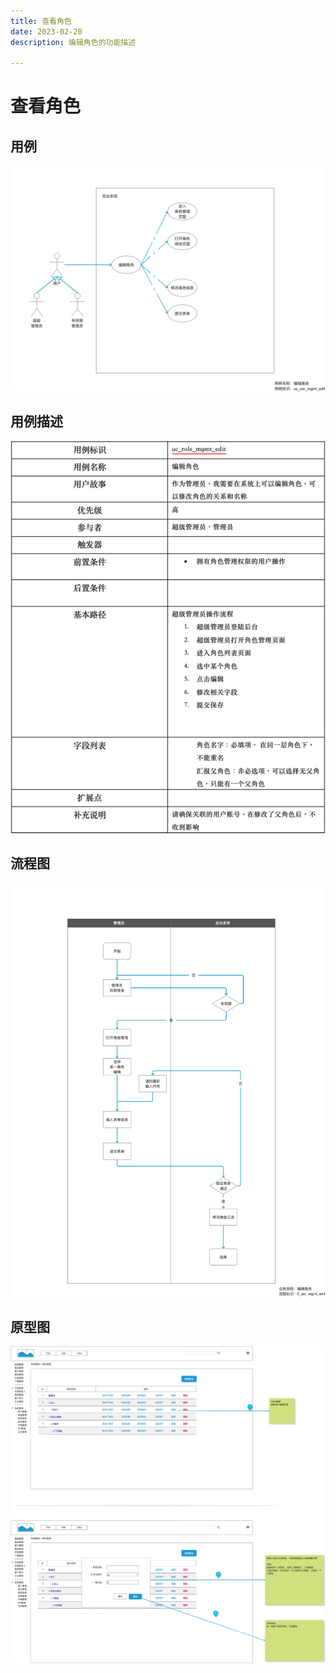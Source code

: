 ```yaml
---
title: 查看角色
date: 2023-02-20
description: 编辑角色的功能描述

---
```


# 查看角色


## 用例

![](images/uc_role_mgmt_edit-____.png)

## 用例描述

![](images/uc_desc_role_mgmt_edit.png)

## 流程图

![](images/fl_role_mgmt_edit-____.png)

## 原型图

![](images/pt_role_mgmt_edit-____.png)